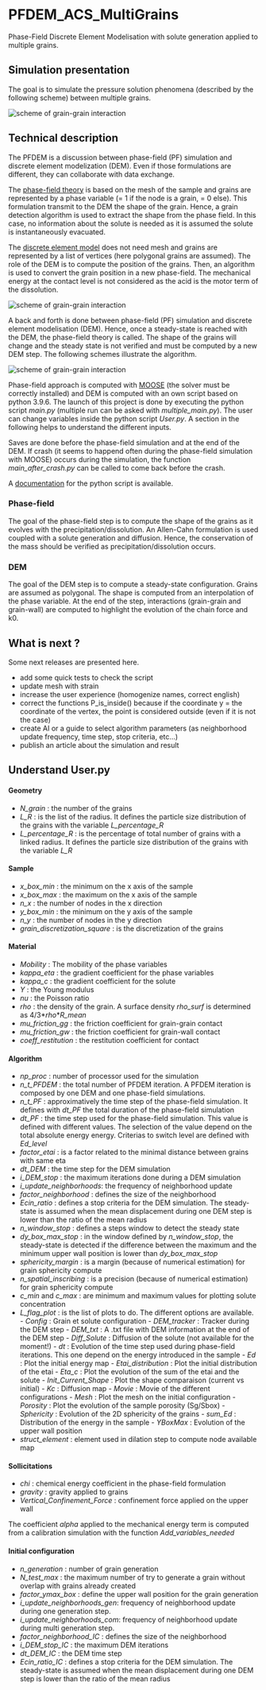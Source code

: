 # PFDEM_ACS_MultiGrains

Phase-Field Discrete Element Modelisation with solute generation applied to multiple grains.

## Simulation presentation
The goal is to simulate the pressure solution phenomena (described by the following scheme) between multiple grains.

![scheme of grain-grain interaction](image/PressureSolutionScheme_WB.png)

## Technical description
The PFDEM is a discussion between phase-field (PF) simulation and discrete element modelization (DEM). Even if those formulations are different, they can collaborate with data exchange.

The [phase-field theory](https://en.wikipedia.org/wiki/Phase-field_model) is based on the mesh of the sample and grains are represented by a phase variable (= 1 if the node is a grain, = 0 else). This formulation transmit to the DEM the shape of the grain. Hence, a grain detection algorithm is used to extract the shape from the phase field. In this case, no information about the solute is needed as it is assumed the solute is instantaneously evacuated.

The [discrete element model](https://en.wikipedia.org/wiki/Discrete_element_method) does not need mesh and grains are represented by a list of vertices (here polygonal grains are assumed). The role of the DEM is to compute the position of the grains. Then, an algorithm is used to convert the grain position in a new phase-field. The mechanical energy at the contact level is not considered as the acid is the motor term of the dissolution.

![scheme of grain-grain interaction](image/PFDEM_Exchange_Scheme_WB.png)

A back and forth is done between phase-field (PF) simulation and discrete element modelisation (DEM). Hence, once a steady-state is reached with the DEM, the phase-field theory is called. The shape of the grains will change and the steady state is not verified and must be computed by a new DEM step.
The following schemes illustrate the algorithm.

![scheme of grain-grain interaction](image/General_plan_WB.png)

Phase-field approach is computed with [MOOSE](https://github.com/idaholab/moose) (the solver must be correctly installed) and DEM is computed with an own script based on python 3.9.6. The launch of this project is done by executing the python script <i>main.py</i> (multiple run can be asked with <i>multiple_main.py</i>). The user can change variables inside the python script <i>User.py</i>. A section in the following helps to understand the different inputs.

Saves are done before the phase-field simulation and at the end of the DEM. If crash (it seems to happend often during the phase-field simulation with MOOSE) occurs during the simulation, the function <i>main_after_crash.py</i> can be called to come back before the crash.

A [documentation](https://alexsacmorane.github.io/pfdem_acs_mg) for the python script is available.

### Phase-field
The goal of the phase-field step is to compute the shape of the grains as it evolves with the precipitation/dissolution.
An Allen-Cahn formulation is used coupled with a solute generation and diffusion. Hence, the conservation of the mass should be verified as precipitation/dissolution occurs.

### DEM
The goal of the DEM step is to compute a steady-state configuration. Grains are assumed as polygonal. The shape is computed from an interpolation of the phase variable. At the end of the step, interactions (grain-grain and grain-wall) are computed to highlight the evolution of the chain force and k0.

## What is next ?
Some next releases are presented here.

- add some quick tests to check the script
- update mesh with strain
- increase the user experience (homogenize names, correct english)
- correct the functions P_is_inside() because if the coordinate y = the coordinate of the vertex, the point is considered outside (even  if it is not the case)
- create AI or a guide to select algorithm parameters (as neighborhood update frequency, time step, stop criteria, etc...)
- publish an article about the simulation and result

## Understand User.py

#### Geometry

- <i>N_grain</i> : the number of the grains
- <i>L_R</i> : is the list of the radius. It defines the particle size distribution of the grains with the variable <i>L_percentage_R</i>
- <i>L_percentage_R</i> : is the percentage of total number of grains with a linked radius. It defines the particle size distribution of the grains with the variable <i>L_R</i>

#### Sample

- <i>x_box_min</i> : the minimum on the x axis of the sample
- <i>x_box_max</i> : the maximum on the x axis of the sample
- <i>n_x</i> : the number of nodes in the x direction
- <i>y_box_min</i> : the minimum on the y axis of the sample
- <i>n_y</i> : the number of nodes in the y direction
- <i>grain_discretization_square</i> : is the discretization of the grains

#### Material

- <i>Mobility</i> : The mobility of the phase variables
- <i>kappa_eta</i> : the gradient coefficient for the phase variables
- <i>kappa_c</i> : the gradient coefficient for the solute
- <i>Y</i> : the Young modulus
- <i>nu</i> : the Poisson ratio
- <i>rho</i> : the density of the grain. A surface density <i>rho_surf</i> is determined as 4/3*<i>rho</i>*<i>R_mean</i>
- <i>mu_friction_gg</i> : the friction coefficient for grain-grain contact
- <i>mu_friction_gw</i> : the friction coefficient for grain-wall contact
- <i>coeff_restitution</i> : the restitution coefficient for contact

#### Algorithm

- <i>np_proc</i> : number of processor used for the simulation
- <i>n_t_PFDEM</i> : the total number of PFDEM iteration. A PFDEM iteration is composed by one DEM and one phase-field simulations.
- <i>n_t_PF</i> : approximatively the time step of the phase-field simulation. It defines with <i>dt_PF</i> the total duration of the phase-field simulation
- <i>dt_PF</i> : the time step used for the phase-field simulation. This value is defined with different values. The selection of the value depend on the total absolute energy energy. Criterias to switch level are defined with <i>Ed_level</i>
- <i>factor_etai</i> : is a factor related to the minimal distance between grains with same eta
- <i>dt_DEM</i> : the time step for the DEM simulation
- <i>i_DEM_stop</i> : the maximum iterations done during a DEM simulation
- <i>i_update_neighborhoods</i>: the frequency of neighborhood update
- <i>factor_neighborhood</i> : defines the size of the neighborhood
- <i>Ecin_ratio</i> : defines a stop criteria for the DEM simulation. The steady-state is assumed when the mean displacement during one DEM step is lower than the ratio of the mean radius
- <i>n_window_stop</i> : defines a steps window to detect the steady state
- <i>dy_box_max_stop</i> : in the window defined by <i>n_window_stop</i>, the steady-state is detected if the difference between the maximum and the minimum upper wall position is lower than <i>dy_box_max_stop</i>
- <i>sphericity_margin</i> : is a margin (because of numerical estimation) for grain sphericity compute
- <i>n_spatial_inscribing</i> : is a precision (because of numerical estimation) for grain sphericity compute
- <i>c_min</i> and <i>c_max</i> : are minimum and maximum values for plotting solute concentration
- <i>L_flag_plot</i> : is the list of plots to do. The different options are available.
                      - <i>Config</i> : Grain et solute configuration
                      - <i>DEM_tracker</i> : Tracker during the DEM step
                      - <i>DEM_txt</i> : A .txt file with DEM information at the end of the DEM step
                      - <i>Diff_Solute</i> : Diffusion of the solute (not available for the moment!)
                      - <i>dt</i> : Evolution of the time step used during phase-field iterations. This one depend on the energy introduced in the sample
                      - <i>Ed</i> : Plot the initial energy map
                      - <i>Etai_distribution</i> : Plot the initial distribution of the etai
                      - <i>Eta_c</i> : Plot the evolution of the sum of the etai and the solute
                      - <i>Init_Current_Shape</i> : Plot the shape comparaison (current vs initial)
                      - <i>Kc</i> : Diffusion map
                      - <i>Movie</i> : Movie of the different configurations
                      - <i>Mesh</i> : Plot the mesh on the initial configuration
                      - <i>Porosity</i> : Plot the evolution of the sample porosity (Sg/Sbox)
                      - <i>Sphericity</i> : Evolution of the 2D sphericity of the grains
                      - <i>sum_Ed</i> : Distribution of the energy in the sample
                      - <i>YBoxMax</i> : Evolution of the upper wall position
- <i>struct_element</i> : element used in dilation step to compute node available map

#### Sollicitations

- <i>chi</i> : chemical energy coefficient in the phase-field formulation
- <i>gravity</i> : gravity applied to grains
- <i>Vertical_Confinement_Force</i> : confinement force applied on the upper wall

The coefficient <i>alpha</i> applied to the mechanical energy term is computed from a calibration simulation with the function <i>Add_variables_needed</i> 

#### Initial configuration

- <i>n_generation</i> : number of grain generation
- <i>N_test_max</i> : the maximum number of try to generate a grain without overlap with grains already created
- <i>factor_ymax_box</i> : define the upper wall position for the grain generation
- <i>i_update_neighborhoods_gen</i>: frequency of neighborhood update during one generation step.
- <i>i_update_neighborhoods_com</i>: frequency of neighborhood update during multi generation step.
- <i>factor_neighborhood_IC</i> : defines the size of the neighborhood
- <i>i_DEM_stop_IC</i> : the maximum DEM iterations
- <i>dt_DEM_IC</i> : the DEM time step
- <i>Ecin_ratio_IC</i> : defines a stop criteria for the DEM simulation. The steady-state is assumed when the mean displacement during one DEM step is lower than the ratio of the mean radius
